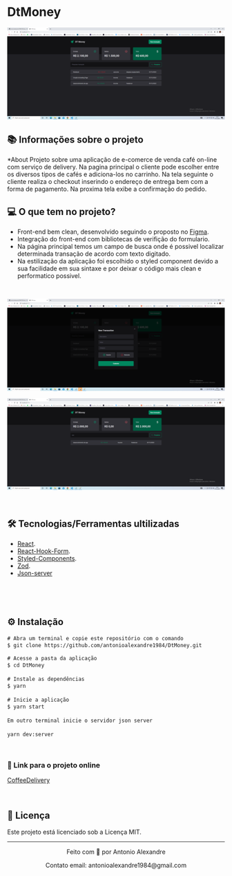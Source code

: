 # DtMoney

![mock1](https://raw.githubusercontent.com/antonioalexandre1984/DtMoney/sprint02/src/assets/appScreens/main.png)

## 📚 Informações sobre o projeto

*About
Projeto sobre uma aplicação de e-comerce de venda café on-line com serviço de delivery. Na pagina principal o cliente pode escolher entre os diversos tipos de cafés e adiciona-los no carrinho. Na tela seguinte o cliente realiza o checkout inserindo o endereço de entrega bem com a forma de pagamento. Na proxima tela exibe a confirmação do pedido.
&nbsp;

## 💻 O que tem no projeto?

* Front-end bem clean, desenvolvido seguindo o proposto no [Figma](https://www.figma.com/file/SBbe318wMuv9aTfusGZJFW/DT-Money-(Community)?node-id=0%3A1&t=FroI06IVxhwSJJNl-0).
* Integração do front-end com bibliotecas de verifição do formulario.
* Na página principal temos um campo de busca onde é possivel localizar determinada transação de acordo com texto digitado.
* Na estilização da aplicação foi escolhido o styled component devido a sua facilidade em sua sintaxe e por deixar o código mais clean e performatico possivel. 

&nbsp;

![mock2](https://github.com/antonioalexandre1984/DtMoney/blob/sprint02/src/assets/appScreens/modal.png)

![mock2](https://github.com/antonioalexandre1984/DtMoney/blob/sprint02/src/assets/appScreens/search.png)


&nbsp;

## 🛠️ Tecnologias/Ferramentas ultilizadas

* [React](https://pt-br.reactjs.org/E).
* [React-Hook-Form](https://react-hook-form.com/).
* [Styled-Components](https://styled-components.com/).
* [Zod](https://www.npmjs.com/package/zod).
* [Json-server](https://www.npmjs.com/package/json-server)

&nbsp;

&nbsp;

## ⚙️ Instalação
```
# Abra um terminal e copie este repositório com o comando
$ git clone https://github.com/antonioalexandre1984/DtMoney.git
```

```
# Acesse a pasta da aplicação
$ cd DtMoney

# Instale as dependências
$ yarn

# Inicie a aplicação
$ yarn start

Em outro terminal inicie o servidor json server

yarn dev:server 

```

&nbsp;

### 🔗 Link para o projeto online


[CoffeeDelivery](https://lscoffee.vercel.app/)

&nbsp;

## 📝 Licença

Este projeto está licenciado sob a Licença MIT.


---

<p align="center">Feito com 💙 por Antonio Alexandre</p>
<p align="center">Contato email: antonioalexandre1984@gmail.com</p>

